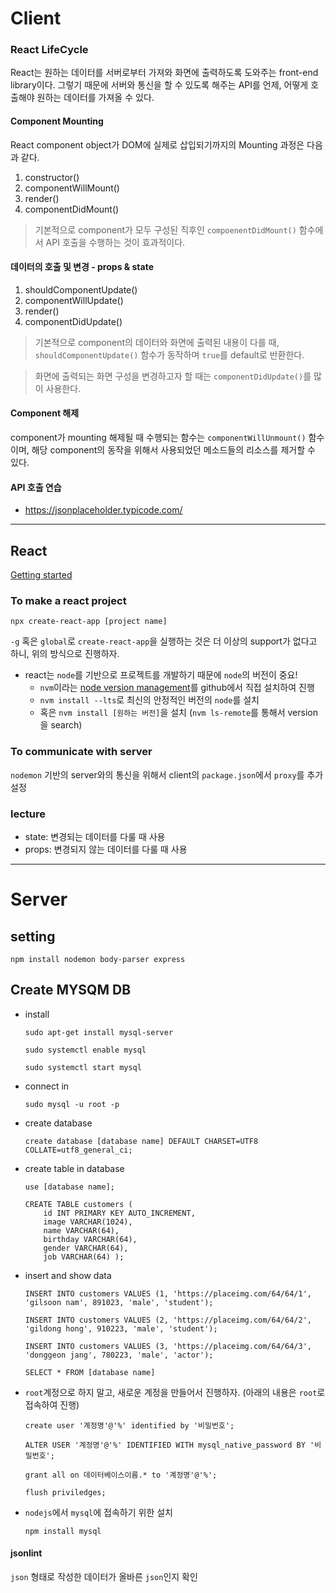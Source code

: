 # Client

### React LifeCycle

React는 원하는 데이터를 서버로부터 가져와 화면에 출력하도록 도와주는 front-end library이다. 그렇기 때문에 서버와 통신을 할 수 있도록 해주는 API를 언제, 어떻게 호출해야 원하는 데이터를 가져올 수 있다. 

#### Component Mounting
React component object가 DOM에 실제로 삽입되기까지의 Mounting 과정은 다음과 같다.

1. constructor()
2. componentWillMount()
3. render()
4. componentDidMount()

> 기본적으로 component가 모두 구성된 직후인 `compoenentDidMount()` 함수에서 API 호출을 수행하는 것이 효과적이다.  

#### 데이터의 호출 및 변경 - props & state

1. shouldComponentUpdate()
2. componentWillUpdate()
3. render()
4. componentDidUpdate()

> 기본적으로 component의 데이터와 화면에 출력된 내용이 다를 때, `shouldComponentUpdate()` 함수가 동작하며 `true`를 default로 반환한다. 

> 화면에 출력되는 화면 구성을 변경하고자 할 때는 `componentDidUpdate()`를 많이 사용한다. 

#### Component 해제

component가 mounting 해제될 때 수행되는 함수는 `componentWillUnmount()` 함수이며, 해당 component의 동작을 위해서 사용되었던 메소드들의 리소스를 제거할 수 있다. 

#### API 호출 연습

* https://jsonplaceholder.typicode.com/

---------------------------------------------------------------------------------------------------------------------------------------------

## React
[Getting started](https://create-react-app.dev/docs/getting-started/)

### To make a react project
```
npx create-react-app [project name]
```

`-g` 혹은 `global`로 `create-react-app`을 실행하는 것은 더 이상의 support가 없다고 하니, 위의 방식으로 진행하자.

* react는 `node`를 기반으로 프로젝트를 개발하기 때문에 `node`의 버전이 중요!
    * `nvm`이라는 [node version management](https://github.com/nvm-sh/nvm)를 github에서 직접 설치하여 진행
    * `nvm install --lts`로 최신의 안정적인 버전의 `node`를 설치
    * 혹은 `nvm install [원하는 버전]`을 설치 (`nvm ls-remote`를 통해서 version을 search)


### To communicate with server

`nodemon` 기반의 server와의 통신을 위해서 client의 `package.json`에서 `proxy`를 추가 설정

### lecture

* state: 변경되는 데이터를 다룰 때 사용
* props: 변경되지 않는 데이터를 다룰 때 사용


---------------------------------------------------------------------------------------------------------------------------------------------

# Server

## setting

``` 
npm install nodemon body-parser express
```

## Create MYSQM DB
* install 
    ```
    sudo apt-get install mysql-server
    
    sudo systemctl enable mysql

    sudo systemctl start mysql    
    ```

* connect in
    ``` 
    sudo mysql -u root -p
    ```

* create database
    ```
    create database [database name] DEFAULT CHARSET=UTF8 COLLATE=utf8_general_ci;
    ```

* create table in database
    ```
    use [database name];

    CREATE TABLE customers ( 
        id INT PRIMARY KEY AUTO_INCREMENT, 
        image VARCHAR(1024), 
        name VARCHAR(64), 
        birthday VARCHAR(64), 
        gender VARCHAR(64), 
        job VARCHAR(64) );
    ```

* insert and show data
    ```
    INSERT INTO customers VALUES (1, 'https://placeimg.com/64/64/1', 'gilsoon nam', 891023, 'male', 'student');
        
    INSERT INTO customers VALUES (2, 'https://placeimg.com/64/64/2', 'gildong hong', 910223, 'male', 'student');

    INSERT INTO customers VALUES (3, 'https://placeimg.com/64/64/3', 'donggeon jang', 780223, 'male', 'actor');
    ```

    ```
    SELECT * FROM [database name]
    ```

* `root`계정으로 하지 말고, 새로운 계정을 만들어서 진행하자. (아래의 내용은 `root`로 접속하여 진행)
    ```
    create user '계정명'@'%' identified by '비밀번호';

    ALTER USER '계정명'@'%' IDENTIFIED WITH mysql_native_password BY '비밀번호';

    grant all on 데이터베이스이름.* to '계정명'@'%';

    flush priviledges;
    ```

* `nodejs`에서 `mysql`에 접속하기 위한 설치
    ```
    npm install mysql
    ```


#### jsonlint
`json` 형태로 작성한 데이터가 올바른 `json`인지 확인




